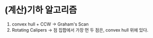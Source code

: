 # (계산)기하 알고리즘 #
1. convex hull + CCW -> Graham's Scan
2. Rotating Calipers -> 점 집합에서 가장 먼 두 점은, convex hull 위에 있다.
